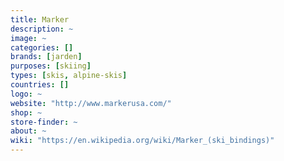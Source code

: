 ```yaml
---
title: Marker
description: ~
image: ~
categories: []
brands: [jarden]
purposes: [skiing]
types: [skis, alpine-skis]
countries: []
logo: ~
website: "http://www.markerusa.com/"
shop: ~
store-finder: ~
about: ~
wiki: "https://en.wikipedia.org/wiki/Marker_(ski_bindings)"
---
```


